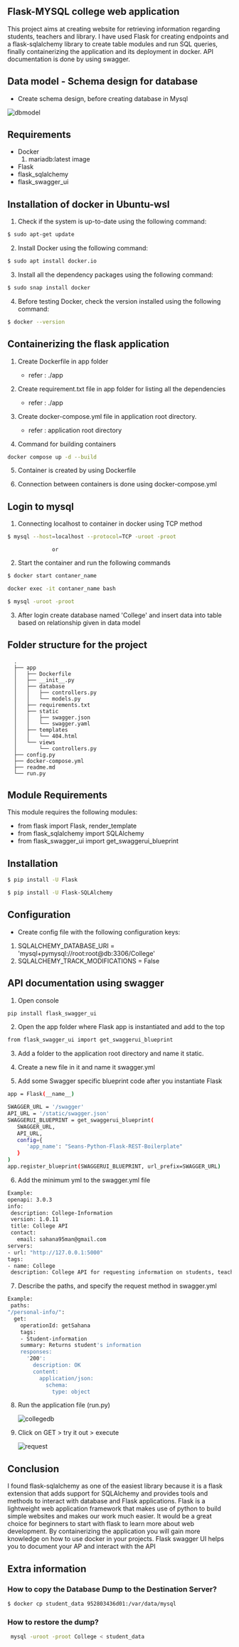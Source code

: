 ## Flask-MYSQL college web application

   This project aims at creating website for retrieving information regarding students, teachers and library. I have used Flask for creating endpoints and a flask-sqlalchemy library to create table modules and run SQL queries, finally containerizing the application and its deployment in docker. API documentation is done by using swagger.



## Data model - Schema design for database

   - Create schema design, before creating database in Mysql

   ![dbmodel](https://user-images.githubusercontent.com/115713117/208238709-cd6ed3bc-3d62-45e2-ae75-7cc3f07f98bf.PNG)



## Requirements

   - Docker
      1. mariadb:latest image
   - Flask
   - flask_sqlalchemy
   - flask_swagger_ui



## Installation of docker in Ubuntu-wsl

   1. Check if the system is up-to-date using the following command:
  
```bash
$ sudo apt-get update
```

   2. Install Docker using the following command:
   
```bash   
$ sudo apt install docker.io
```

   3. Install all the dependency packages using the following command:
   
```bash 
$ sudo snap install docker
```

   4. Before testing Docker, check the version installed using the following command:

```bash 
$ docker --version
```

## Containerizing the flask application

   1. Create Dockerfile in app folder
      - refer : ./app

   2. Create requirement.txt file in app folder for listing all the dependencies
      - refer : ./app

   3. Create docker-compose.yml file in application root directory.
      - refer : application root directory

   4. Command for building containers
```bash 
docker compose up -d --build
```

   5. Container is created by using Dockerfile

   6. Connection between containers is done using docker-compose.yml


## Login to mysql

  1. Connecting localhost to container in docker using TCP method
```bash 
$ mysql --host=localhost --protocol=TCP -uroot -proot
```
                  or
                  
  2. Start the container and run the following commands
```bash 
$ docker start contaner_name
```
```bash 
docker exec -it contaner_name bash
```
```bash 
$ mysql -uroot -proot
```

  3. After login create database named 'College' and insert data into table based on relationship given in data model



## Folder structure for the project

      .
      ├── app
      │   ├── Dockerfile
      │   ├── __init__.py
      │   ├── database
      │   │   ├── controllers.py
      │   │   └── models.py
      │   ├── requirements.txt
      │   ├── static
      │   │   ├── swagger.json
      │   │   └── swagger.yaml
      │   ├── templates
      │   │   └── 404.html
      │   └── views
      │       └── controllers.py
      ├── config.py
      ├── docker-compose.yml
      ├── readme.md
      └── run.py



## Module Requirements

   This module requires the following modules:

   - from flask import Flask, render_template
   - from flask_sqlalchemy import SQLAlchemy
   - from flask_swagger_ui import get_swaggerui_blueprint



## Installation
```bash 
$ pip install -U Flask
```
```bash
$ pip install -U Flask-SQLAlchemy
```

## Configuration

   - Create config file with the following configuration keys:

   1. SQLALCHEMY_DATABASE_URI = 'mysql+pymysql://root:root@db:3306/College'
   2. SQLALCHEMY_TRACK_MODIFICATIONS = False


## API documentation using swagger

   1. Open console
```bash 
pip install flask_swagger_ui
```

   2. Open the app folder where Flask app is instantiated and add to the top
```bash 
from flask_swagger_ui import get_swaggerui_blueprint
```

   3. Add a folder to the application root directory and name it static.

   4. Create a new file in it and name it swagger.yml

   5. Add some Swagger specific blueprint code after you instantiate Flask
```bash 
app = Flask(__name__)

SWAGGER_URL = '/swagger'
API_URL = '/static/swagger.json'
SWAGGERUI_BLUEPRINT = get_swaggerui_blueprint(
   SWAGGER_URL,
   API_URL,
   config={
      'app_name': "Seans-Python-Flask-REST-Boilerplate"
   }
)
app.register_blueprint(SWAGGERUI_BLUEPRINT, url_prefix=SWAGGER_URL)
```

6. Add the minimum yml to the swagger.yml file
```bash 
Example:
openapi: 3.0.3
info:
 description: College-Information
 version: 1.0.11
 title: College API
 contact:
   email: sahana95man@gmail.com
servers:
- url: "http://127.0.0.1:5000"
tags:
- name: College
 description: College API for requesting information on students, teacher and library
```
7. Describe the paths, and specify the request method in swagger.yml
```bash 
Example:
 paths:
"/personal-info/":
  get:
    operationId: getSahana
    tags:
    - Student-information
    summary: Returns student's information
    responses:
      '200':
        description: OK
        content:
          application/json:
            schema:
              type: object
```

8. Run the application file (run.py)

   ![collegedb](https://user-images.githubusercontent.com/115713117/208236786-f13cfe0d-7d2d-4755-9399-1918ac5d7372.PNG)

9. Click on GET > try it out > execute

   ![request](https://user-images.githubusercontent.com/115713117/208237350-433d6f23-b899-4296-a633-5dd9a0ca3aec.PNG)

## Conclusion
I found flask-sqlalchemy as one of the easiest library because it is a flask extension that adds support for SQLAlchemy and provides tools and methods to interact with database and Flask applications. Flask is a lightweight web application framework that makes use of python to build simple websites and makes our work much easier. It would be a great choice for beginners to start with flask to learn more about web development. By containerizing the application you will gain more knowledge on how to use docker in your projects. Flask swagger UI helps you to document your AP and interact with the API

## Extra information

### How to copy the Database Dump to the Destination Server?
```bash 
$ docker cp student_data 952803436d01:/var/data/mysql
```


### How to restore the dump?
```bash 
 mysql -uroot -proot College < student_data
 ```


